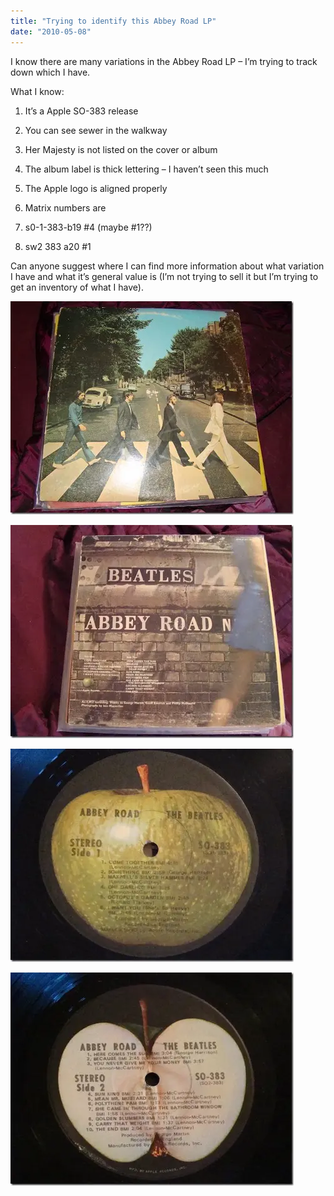```yaml
---
title: "Trying to identify this Abbey Road LP"
date: "2010-05-08"
---
```


I know there are many variations in the Abbey Road LP – I’m trying to track down which I have.

What I know:

1. It’s a Apple SO-383 release
2. You can see sewer in the walkway
3. Her Majesty is not listed on the cover or album
4. The album label is thick lettering – I haven’t seen this much
5. The Apple logo is aligned properly
6. Matrix numbers are

1. s0-1-383-b19 #4 (maybe #1??)
2. sw2 383 a20 #1

Can anyone suggest where I can find more information about what variation I have and what it’s general value is (I’m not trying to sell it but I’m trying to get an inventory of what I have).

![DSC05149 (600x450)](/images/archive/DSC05149600x450_thumb.webp "DSC05149 (600x450)")

![DSC05151 (600x450)](/images/archive/DSC05151600x450_thumb.webp "DSC05151 (600x450)")

![DSC05152 (600x450)](/images/archive/DSC05152600x450_thumb.webp "DSC05152 (600x450)")

![DSC05153 (600x450)](/images/archive/DSC05153600x450_thumb.webp "DSC05153 (600x450)")